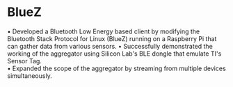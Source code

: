 # BlueZ
•	Developed a Bluetooth Low Energy based client by modifying the Bluetooth Stack Protocol for Linux (BlueZ) running on a Raspberry Pi that can gather data from various sensors. 
•	Successfully demonstrated the working of the aggregator using Silicon Lab's BLE dongle that emulate TI's Sensor Tag.   
•	Expanded the scope of the aggregator by streaming from multiple devices simultaneously.
